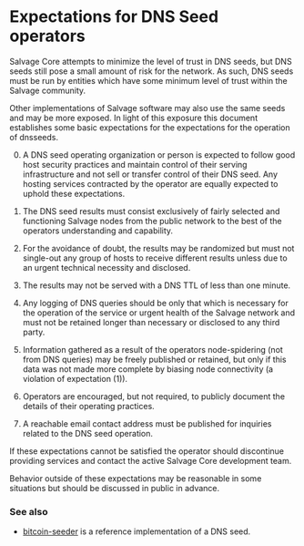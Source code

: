 # Expectations for DNS Seed operators

Salvage Core attempts to minimize the level of trust in DNS seeds, but DNS
seeds still pose a small amount of risk for the network. As such, DNS seeds
must be run by entities which have some minimum level of trust within the
Salvage community.

Other implementations of Salvage software may also use the same seeds and
may be more exposed. In light of this exposure this document establishes
some basic expectations for the expectations for the operation of dnsseeds.

0. A DNS seed operating organization or person is expected to follow good
host security practices and maintain control of their serving infrastructure
and not sell or transfer control of their DNS seed. Any hosting services
contracted by the operator are equally expected to uphold these expectations.

1. The DNS seed results must consist exclusively of fairly selected and
functioning Salvage nodes from the public network to the best of the
operators understanding and capability.

2. For the avoidance of doubt, the results may be randomized but must not
single-out any group of hosts to receive different results unless due to an
urgent technical necessity and disclosed.

3. The results may not be served with a DNS TTL of less than one minute.

4. Any logging of DNS queries should be only that which is necessary for the
operation of the service or urgent health of the Salvage network and must not
be retained longer than necessary or disclosed to any third party.

5. Information gathered as a result of the operators node-spidering (not from
DNS queries) may be freely published or retained, but only if this data was
not made more complete by biasing node connectivity (a violation of
expectation (1)).

6. Operators are encouraged, but not required, to publicly document the
details of their operating practices.

7. A reachable email contact address must be published for inquiries related
to the DNS seed operation.

If these expectations cannot be satisfied the operator should discontinue
providing services and contact the active Salvage Core development team.

Behavior outside of these expectations may be reasonable in some situations
but should be discussed in public in advance.

### See also

- [bitcoin-seeder](https://github.com/sipa/bitcoin-seeder) is a reference
implementation of a DNS seed.

